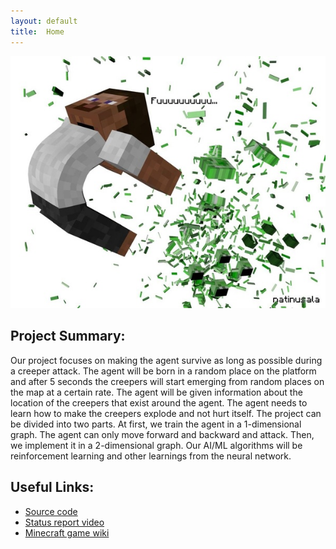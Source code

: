 ```yaml
---
layout: default
title:  Home
---
```


<img src="https://raw.githubusercontent.com/boring1234/NB-Newbies/main/docs/creeper.jpg"/>

## Project Summary:
Our project focuses on making the agent survive as long as possible during a creeper attack. The agent will be born in a random place on the platform and after 5 seconds the creepers will start emerging from random places on the map at a certain rate. The agent will be given information about the location of the creepers that exist around the agent. The agent needs to learn how to make the creepers explode and not hurt itself. The project can be divided into two parts. At first, we train the agent in a 1-dimensional graph. The agent can only move forward and backward and attack. Then, we implement it in a 2-dimensional graph.
Our AI/ML algorithms will be reinforcement learning and other learnings from the neural network.

## Useful Links:

- [Source code][quickref]
- [Status report video][quickref1]
- [Minecraft game wiki][quickref2]



[quickref]: https://github.com/boring1234/NB-Newbies
[quickref1]: https://www.youtube.com/watch?feature=youtu.be&v=uHg_NpBoVXQ&app=desktop
[quickref2]: https://minecraft.gamepedia.com/Minecraft_Wiki
